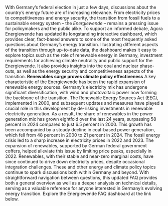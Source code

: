 With Germany’s federal election in just a few days, discussions about the country’s energy future are of increasing relevance. From electricity prices to competitiveness and energy security, the transition from fossil fuels to a sustainable energy system – the _Energiewende_ – remains a pressing issue for policymakers and the public alike. 
To support an informed debate, Agora Energiewende has updated its longstanding interactive dashboard, which provides clear, fact-based answers to some of the most frequently asked questions about Germany’s energy transition. 
Illustrating different aspects of the transition through up-to-date data, the dashboard makes it easy to explore topics such as the role of renewable energy in Germany, investment requirements for achieving climate neutrality and public support for the Energiewende. It also provides insights into the coal and nuclear phase-outs, as well as the energy security and competitiveness aspects of the transition. 
**Renewables surge proves climate policy effectiveness**
A key characteristic of the Energiewende has been the rapid expansion of renewable energy sources. Germany’s electricity mix has undergone significant diversification, with wind and photovoltaic power now forming the backbone of the transition. 
The Renewable Energy Sources Act (EEG), implemented in 2000, and subsequent updates and measures have played a crucial role in this development by de-risking investments in renewable electricity generation. As a result, the share of renewables in the power generation mix has grown eightfold over the last 24 years, surpassing 58 percent in 2024 compared to just 6.5 percent in 2000. This growth has been accompanied by a steady decline in coal-based power generation, which fell from 48 percent in 2000 to 21 percent in 2024.
The fossil energy crisis led to a sharp increase in electricity prices in 2022 and 2023. The expansion of renewables, supported by German federal government coffers, helped alleviate this issue by limiting price peaks, especially in 2022. Renewables, with their stable and near-zero marginal costs, have since continued to drive down electricity prices, despite occasional integration challenges.
These and other energy and climate policy topics continue to spark discussions both within Germany and beyond. With straightforward navigation between questions, this updated FAQ provides both a general overview as well as a deeper analysis on technical details, serving as a valuable reference for anyone interested in Germany’s evolving energy transition.
Explore the Energiewende FAQ dashboard at the link below.
